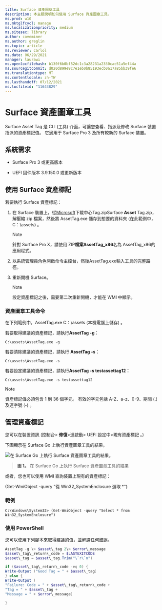 ```yaml
---
title: Surface 資產圖章工具
description: 本主題說明如何使用 Surface 資產圖章工具。
ms.prod: w10
ms.mktglfcycl: manage
ms.localizationpriority: medium
ms.sitesec: library
author: coveminer
ms.author: greglin
ms.topic: article
ms.reviewer: carlol
ms.date: 06/29/2021
manager: laurawi
ms.openlocfilehash: b130f6b0bf52dc1c3a28231a2330cae51a5ef44a
ms.sourcegitcommit: d020d899e9c7e1eb0b85193ecb0a17a85bb39fe6
ms.translationtype: MT
ms.contentlocale: zh-TW
ms.lasthandoff: 07/12/2021
ms.locfileid: "11643829"
---
```

# <a name="surface-asset-tag-tool"></a>Surface 資產圖章工具

Surface Asset Tag 是 CLI (工具) 介面，可讓您查看、指派及修改 Surface 裝置指派的資產標記值。 它適用于 Surface Pro 3 及所有較新的 Surface 裝置。

## <a name="system-requirements"></a>系統需求

- Surface Pro 3 或更高版本

- UEFI 固件版本 3.9.150.0 或更新版本

## <a name="using-surface-asset-tag"></a>使用 Surface 資產標記

若要執行 Surface 資產標記：

1. 在 Surface 裝置上，從[Microsoft](https://www.microsoft.com/download/details.aspx?id=46703)下載中心Tag.zipSurface **Asset** Tag.zip，解壓縮 zip 檔案，然後將 AssetTag.exe 儲存到想要的資料夾 (在此範例中，C：\\assets) 。

    > [!NOTE]
    > 針對 Surface Pro X，請使用 ZIP**檔案AssetTag_x86**名為 AssetTag_x86的應用程式。

2. 以系統管理員角色開啟命令主控台，然後AssetTag.exe輸入工具的完整路徑。

3. 重新開機 Surface。

    > [!NOTE]
    > 設定資產標記之後，需要第二次重新開機，才能在 WMI 中顯示。

### <a name="asset-tag-tool-commands"></a>資產圖章工具命令

在下列範例中，AssetTag.exe C：\assets (本機電腦上儲存) 。

若要取得建議的資產標記，請執行**AssetTag -g：**

```console
C:\assets\AssetTag.exe -g
```

若要清除建議的資產標記，請執行 **AssetTag -s**：

```console
C:\assets\AssetTag.exe -s
```

若要設定建議的資產標記，請執行**AssetTag -s testassettag12：**

```
C:\assets\AssetTag.exe -s testassettag12
```

>[!NOTE]
>資產標記值必須包含 1 到 36 個字元。 有效的字元包括 A-Z、a-z、0-9、期間 (.) 及連字號 (-) 。

## <a name="managing-asset-tags"></a>管理資產標記

您可以在裝置資訊 (控制台> **修復**>進啟動> UEFI 設定中>現有資產標記 。) 

下圖顯示在 Surface Go 上執行資產圖章工具的結果。

![在 Surface Go 上執行 Surface 資產圖章工具的結果。](images/assettag-fig1.png)

> **圖 1。** 在 Surface Go 上執行 Surface 資產圖章工具的結果

或者，您也可以使用 WMI 查詢裝置上現有的資產標記：

 (Get-WmiObject -query "從 Win32_SystemEnclosure 選取 *") 

### <a name="example"></a>範例

```console
C:\Windows\System32> (Get-WmiObject -query "Select * from Win32_SystemEnclosure")
```
  
### <a name="using-powershell"></a>使用 PowerShell

您可以使用下列腳本來取得建議的值，並解譯任何錯誤。

```powershell
AssetTag -g \> $asset\_tag 2\> $error\_message  
$asset\_tag\_return\_code = $LASTEXITCODE  
$asset\_tag = $asset\_tag.Trim("\`r\`n")

if ($asset\_tag\_return\_code -eq 0) {  
Write-Output ("Good Tag = " + $asset\_tag)  
} else {  
Write-Output (  
"Failure: Code = " + $asset\_tag\_return\_code +  
"Tag = " + $asset\_tag +  
"Message = " + $error\_message)

}
```
